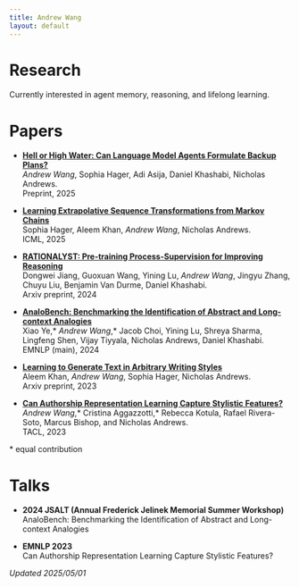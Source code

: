 ```yaml
---
title: Andrew Wang
layout: default
---
```


# Research
Currently interested in agent memory, reasoning, and lifelong learning.

# Papers

* **[Hell or High Water: Can Language Model Agents Formulate Backup Plans?](https://www.cs.jhu.edu/~noa/papers/HoHW.pdf)**  
_Andrew Wang_, Sophia Hager, Adi Asija, Daniel Khashabi, Nicholas Andrews.  
Preprint, 2025

* **[Learning Extrapolative Sequence Transformations from Markov Chains](https://openreview.net/forum?id=DQfHkEcUqV)**  
Sophia Hager, Aleem Khan, _Andrew Wang_, Nicholas Andrews.  
ICML, 2025

* **[RATIONALYST: Pre-training Process-Supervision for Improving Reasoning](https://arxiv.org/abs/2410.01044)**  
Dongwei Jiang, Guoxuan Wang, Yining Lu, _Andrew Wang_, Jingyu Zhang, Chuyu Liu, Benjamin Van Durme, Daniel Khashabi.   
Arxiv preprint, 2024

* **[AnaloBench: Benchmarking the Identification of Abstract and Long-context Analogies](https://arxiv.org/abs/2402.12370)**  
Xiao Ye,\* _Andrew Wang_,\* Jacob Choi, Yining Lu, Shreya Sharma, Lingfeng Shen, Vijay Tiyyala, Nicholas Andrews, Daniel Khashabi.  
EMNLP (main), 2024

* **[Learning to Generate Text in Arbitrary Writing Styles](https://arxiv.org/abs/2312.17242)**  
Aleem Khan, _Andrew Wang_, Sophia Hager, Nicholas Andrews.  
Arxiv preprint, 2023

* **[Can Authorship Representation Learning Capture Stylistic Features?](https://direct.mit.edu/tacl/article/doi/10.1162/tacl_a_00610/118299)**  
_Andrew Wang_,\* Cristina Aggazzotti,\* Rebecca Kotula, Rafael Rivera-Soto, Marcus Bishop, and Nicholas Andrews.  
TACL, 2023 

\* equal contribution

# Talks

* **2024 JSALT (Annual Frederick Jelinek Memorial Summer Workshop)**  
AnaloBench: Benchmarking the Identification of Abstract and Long-context Analogies

* **EMNLP 2023**  
Can Authorship Representation Learning Capture Stylistic Features?


_Updated 2025/05/01_  


